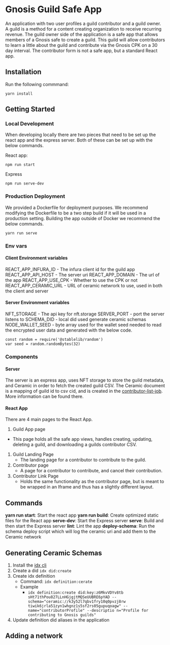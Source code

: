 # Gnosis Guild Safe App

An application with two user profiles a guild contributor and a guild owner. A guild is a method for a content creating organization to receive recurring revenue. The guild owner side of the application is a safe app that allows members of a Gnosis safe to create a guild. This guild will allow contributors to learn a little about the guild and contribute via the Gnosis CPK on a 30 day interval. The contributor form is not a safe app, but a standard React app.

## Installation

Run the following commmand:

```
yarn install
```

## Getting Started

### Local Development

When developing locally there are two pieces that need to be set up the react app and the express server. Both of these can be set up with the below commands.

React app:

```
npm run start
```

Express

```
npm run serve-dev
```

### Production Deployment

We provided a Dockerfile for deployment purposes. We recommend modifying the Dockerfile to be a two step build if it will be used in a production setting. Building the app outside of Docker we recommend the below commands.

```
yarn run serve
```

### Env vars

#### Client Environment variables

REACT_APP_INFURA_ID - The infura client id for the guild app
REACT_APP_API_HOST - The server uri
REACT_APP_DOMAIN - The url of the app
REACT_APP_USE_CPK - Whether to use the CPK or not
REACT_APP_CERAMIC_URL - URL of ceramic netwrork to use, used in both the client and server

#### Server Environment variables

NFT_STORAGE - The api key for nft.storage
SERVER_PORT - port the server listens to
SCHEMA_DID - local did used generate ceramic schemas
NODE_WALLET_SEED - byte array used for the wallet seed needed to read the encrypted user data and generated with the below code.

```
const random = require('@stablelib/random')
var seed = random.randomBytes(32)
```

### Components

#### Server

The server is an express app, uses NFT storage to store the guild metadata, and Ceramic in order to fetch the created guild CSV. The Ceramic document is a mapping of guild id to csv cid, and is created in the [contributor-list-job](./packages/contributor-list-job). More information can be found there.

#### React App

There are 4 main pages to the React App.

1. Guild App page

- This page holds all the safe app views, handles creating, updating, deleting a guild, and downloading a guilds contributor CSV.

1. Guild Landing Page
   - The landing page for a contributor to contribute to the guild.
1. Contributor page
   - A page for a contributor to contribute, and cancel their contribution.
1. Contributor Link Page
   - Holds the same functionality as the contributor page, but is meant to be wrapped in an Iframe and thus has a slightly different layout.

## Commands

**yarn run start**: Start the react app
**yarn run build**: Create optimized static files for the React app
**serve-dev**: Start the Express server
**serve**: Build and then start the Express server
**lint**: Lint the app
**deploy-schema**: Run the schema deploy script which will log the ceramic uri and add them to the Ceramic network

## Generating Ceramic Schemas

1. Install the [idx cli](https://www.npmjs.com/package/@ceramicstudio/idx-cli)
1. Create a did `idx did:create`
1. Create idx definition
   - Command: `idx definition:cerate`
   - Example
     - `idx definition:create did:key:z6MkvVDYv8tb sHt71thPou827LLnHGjgjtMQSeUUBRE6pYAD --schema="ceramic://k3y52l7qbv1fry10q0pvzj8rw tiwik6jrla51zyn1whgnz1s5sf2rs05gupuqoagw" --name="contributorProfile" --descriptio n="Profile for contributing to Gnosis guilds"`
1. Update definition did aliases in the application

## Adding a network
